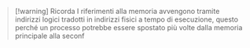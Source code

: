 >[!warning] Ricorda
>I riferimenti alla memoria avvengono tramite indirizzi logici tradotti in indirizzi fisici a tempo di esecuzione, questo perché un processo potrebbe essere spostato più volte dalla memoria principale alla seconf